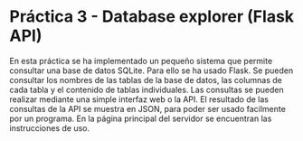 # Práctica 3 - Database explorer (Flask API)
En esta práctica se ha implementado un pequeño sistema que permite consultar una base de datos SQLite. Para ello se ha usado Flask. Se pueden consultar los nombres de las tablas de la base de datos, las columnas de cada tabla y el contenido de tablas individuales.
Las consultas se pueden realizar mediante una simple interfaz web o la API.
El resultado de las consultas de la API se muestra en JSON, para poder ser usado facilmente por un programa. En la página principal del servidor se encuentran las instrucciones de uso.